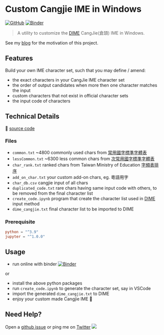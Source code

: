 # Custom Cangjie IME in Windows

[![GitHub](https://img.shields.io/github/license/hoishing/cangjie)](https://opensource.org/licenses/MIT) [![Binder](https://mybinder.org/badge_logo.svg)](https://mybinder.org/v2/gh/hoishing/cangjie/HEAD?labpath=create_code.ipynb)

> A utility to customize the [DIME](https://github.com/jrywu/DIME) CangJie(倉頡) IME in Windows.

See my [blog][blog] for the motivation of this project.

## Features

Build your own IME character set, such that you may define / amend:

- the exact characters in your CangJie IME character set
- the order of output candidates when more then one character matches the input
- custom characters that not exist in official character sets
- the input code of characters

## Technical Details

🔗 [source code](https://github.com/hoishing/cangjie)

### Files

- `common.txt` ~4800 commonly used chars from [常用國字標準字體表](https://zh.wikisource.org/wiki/常用國字標準字體表)
- `lessCommon.txt` ~6300 less common chars from [次常用國字標準字體表](https://home.gamer.com.tw/creationDetail.php?sn=4907610)
- `char_rank.txt` ranked chars from Taiwan Ministry of Education [字頻表排序](http://language.moe.gov.tw/001/Upload/files/SITE_CONTENT/M0001/86NEWS/download/86rest17.TXT)
- `add_on_char.txt` your custom add-on chars, eg. 粵語用字
- `char_db.csv` cangjie input of all chars
- `duplicated_code.txt` rare chars having same input code with others, to be removed from the final character list
- `create_code.ipynb` program that create the character list used in [DIME](https://github.com/jrywu/DIME) input method
- `dime_cangjie.txt` final character list to be imported to DIME

### Prerequisite

```toml
python = "^3.9"
jupyter = "^1.0.0"
```

## Usage

- run online with binder [![Binder](https://mybinder.org/badge_logo.svg)](https://mybinder.org/v2/gh/hoishing/cangjie/HEAD?labpath=create_code.ipynb)

or

- install the above python packages
- run `create_code.ipynb` to generate the character set, say in VSCode
- import the generated `dime_cangjie.txt` to DIME
- enjoy your custom made Cangjie IME 🎉

## Need Help?

Open a [github issue](https://github.com/hoishing/cangjie/issues) or ping me on [Twitter](https://twitter.com/hoishing) ![](https://api.iconify.design/logos/twitter.svg?width=20)

[blog]: https://hoishing.github.io/blog/2020/10/27/cangjie
